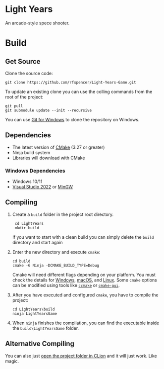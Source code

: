 # Light Years
An arcade-style spece shooter.

# Build
## Get Source
Clone the source code:

    git clone https://github.com/rfspencer/Light-Years-Game.git

To update an existing clone you can use the colling commands from the root of the project:

    git pull
    git submodule update --init --recursive

You can use [Git for Windows](https://git-for-windows.github.io/) to clone the repository on Windows.

## Dependencies
- The latest version of [CMake](https://cmake.org/) (3.27 or greater)
- Ninja build system
- Libraries will download with CMake

### Windows Dependencies
- Windows 10/11 
- [Visual Studio 2022](https://visualstudio.microsoft.com/downloads/) or [MinGW](https://www.mingw-w64.org/)

## Compiling
1. Create a `build` folder in the project root directory.
        
        cd LightYears
        mkdir build

   If you want to start with a clean build you can simply delete the `build` directory and start again

2. Enter the new directory and execute `cmake`:

       cd build
       cmake -G Ninja -DCMAKE_BUILD_TYPE=Debug

   Cmake will need different flags depending on your platform. You must check the details for
   [Windows](#windows-details), [macOS](#macos-details), and
   [Linux](#linux-details). Some `cmake` options can be modified using tools like
   [`ccmake`](https://cmake.org/cmake/help/latest/manual/ccmake.1.html)
   or [`cmake-gui`](https://cmake.org/cmake/help/latest/manual/cmake-gui.1.html).

3. After you have executed and configured `cmake`, you have to compile the project:

       cd LightYears\build
       ninja LightYearsGame

4. When `ninja` finishes the compilation, you can find the executable inside the `build\LightYearsGame` folder.

## Alternative Compiling
You can also just [open the project folder in CLion](https://www.jetbrains.com/clion/) and it will just work. Like magic.